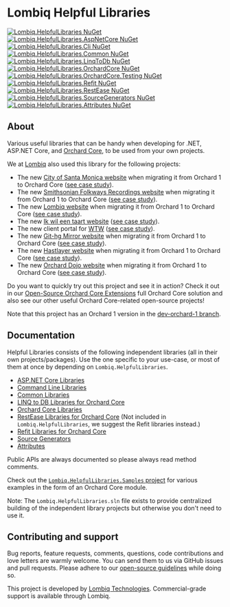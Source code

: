 # Lombiq Helpful Libraries

[![Lombiq.HelpfulLibraries NuGet](https://img.shields.io/nuget/v/Lombiq.HelpfulLibraries?label=Lombiq.HelpfulLibraries)](https://www.nuget.org/packages/Lombiq.HelpfulLibraries/) [![Lombiq.HelpfulLibraries.AspNetCore NuGet](https://img.shields.io/nuget/v/Lombiq.HelpfulLibraries.AspNetCore?label=Lombiq.HelpfulLibraries.AspNetCore)](https://www.nuget.org/packages/Lombiq.HelpfulLibraries.AspNetCore/) [![Lombiq.HelpfulLibraries.Cli NuGet](https://img.shields.io/nuget/v/Lombiq.HelpfulLibraries.Cli?label=Lombiq.HelpfulLibraries.Cli)](https://www.nuget.org/packages/Lombiq.HelpfulLibraries.Cli/) [![Lombiq.HelpfulLibraries.Common NuGet](https://img.shields.io/nuget/v/Lombiq.HelpfulLibraries.Common?label=Lombiq.HelpfulLibraries.Common)](https://www.nuget.org/packages/Lombiq.HelpfulLibraries.Common/) [![Lombiq.HelpfulLibraries.LinqToDb NuGet](https://img.shields.io/nuget/v/Lombiq.HelpfulLibraries.LinqToDb?label=Lombiq.HelpfulLibraries.LinqToDb)](https://www.nuget.org/packages/Lombiq.HelpfulLibraries.LinqToDb/) [![Lombiq.HelpfulLibraries.OrchardCore NuGet](https://img.shields.io/nuget/v/Lombiq.HelpfulLibraries.OrchardCore?label=Lombiq.HelpfulLibraries.OrchardCore)](https://www.nuget.org/packages/Lombiq.HelpfulLibraries.OrchardCore/) [![Lombiq.HelpfulLibraries.OrchardCore.Testing NuGet](https://img.shields.io/nuget/v/Lombiq.HelpfulLibraries.OrchardCore.Testing?label=Lombiq.HelpfulLibraries.OrchardCore.Testing)](https://www.nuget.org/packages/Lombiq.HelpfulLibraries.OrchardCore.Testing/) [![Lombiq.HelpfulLibraries.Refit NuGet](https://img.shields.io/nuget/v/Lombiq.HelpfulLibraries.Refit?label=Lombiq.HelpfulLibraries.Refit)](https://www.nuget.org/packages/Lombiq.HelpfulLibraries.Refit/) [![Lombiq.HelpfulLibraries.RestEase NuGet](https://img.shields.io/nuget/v/Lombiq.HelpfulLibraries.RestEase?label=Lombiq.HelpfulLibraries.RestEase)](https://www.nuget.org/packages/Lombiq.HelpfulLibraries.RestEase/) [![Lombiq.HelpfulLibraries.SourceGenerators NuGet](https://img.shields.io/nuget/v/Lombiq.HelpfulLibraries.SourceGenerators?label=Lombiq.HelpfulLibraries.SourceGenerators)](https://www.nuget.org/packages/Lombiq.HelpfulLibraries.SourceGenerators/) [![Lombiq.HelpfulLibraries.Attributes NuGet](https://img.shields.io/nuget/v/Lombiq.HelpfulLibraries.Attributes?label=Lombiq.HelpfulLibraries.Attributes)](https://www.nuget.org/packages/Lombiq.HelpfulLibraries.Attributes/)

## About

Various useful libraries that can be handy when developing for .NET, ASP.NET Core, and [Orchard Core](https://orchardcore.net/), to be used from your own projects.

We at [Lombiq](https://lombiq.com/) also used this library for the following projects:

- The new [City of Santa Monica website](https://santamonica.gov/) when migrating it from Orchard 1 to Orchard Core ([see case study](https://lombiq.com/blog/helping-the-city-of-santa-monica-with-orchard-core-consulting)).
- The new [Smithsonian Folkways Recordings website](https://folkways.si.edu/) when migrating it from Orchard 1 to Orchard Core ([see case study](https://lombiq.com/blog/smithsonian-folkways-recordings-now-upgraded-to-orchard-core)).
- The new [Lombiq website](https://lombiq.com/) when migrating it from Orchard 1 to Orchard Core ([see case study](https://lombiq.com/blog/how-we-renewed-and-migrated-lombiq-com-from-orchard-1-to-orchard-core)).
- The new [Ik wil een taart website](https://ikwileentaart.nl/) ([see case study](https://dotnest.com/blog/revamping-ik-wil-een-taart-migrating-an-old-version-of-orchard-core-website-with-custom-theme-and-commerce-logic-to-dotnest)).<!-- #spell-check-ignore-line -->
- The new client portal for [WTW](https://www.wtwco.com/) ([see case study](https://lombiq.com/blog/lombiq-s-journey-with-wtw-s-client-portal)).
- The new [Git-hg Mirror website](https://githgmirror.com/) when migrating it from Orchard 1 to Orchard Core ([see case study](https://lombiq.com/blog/git-hg-mirror-is-running-on-orchard-core)).<!-- #spell-check-ignore-line -->
- The new [Hastlayer website](https://hastlayer.com/) when migrating it from Orchard 1 to Orchard Core ([see case study](https://lombiq.com/blog/modernization-and-orchard-core-migration-of-hastlayer-com)).<!-- #spell-check-ignore-line -->
- The new [Orchard Dojo website](https://orcharddojo.net/) when migrating it from Orchard 1 to Orchard Core ([see case study](https://orcharddojo.net/blog/another-lombiq-site-was-improved-orchard-dojo)).<!-- #spell-check-ignore-line -->

Do you want to quickly try out this project and see it in action? Check it out in our [Open-Source Orchard Core Extensions](https://github.com/Lombiq/Open-Source-Orchard-Core-Extensions) full Orchard Core solution and also see our other useful Orchard Core-related open-source projects!

Note that this project has an Orchard 1 version in the [dev-orchard-1 branch](https://github.com/Lombiq/Helpful-Libraries/tree/dev-orchard-1).

## Documentation

Helpful Libraries consists of the following independent libraries (all in their own projects/packages). Use the one specific to your use-case, or most of them at once by depending on `Lombiq.HelpfulLibraries`.

- [ASP.NET Core Libraries](Lombiq.HelpfulLibraries.AspNetCore/Readme.md)
- [Command Line Libraries](Lombiq.HelpfulLibraries.Cli/Readme.md)
- [Common Libraries](Lombiq.HelpfulLibraries.Common/Readme.md)
- [LINQ to DB Libraries for Orchard Core](Lombiq.HelpfulLibraries.LinqToDb/Readme.md)
- [Orchard Core Libraries](Lombiq.HelpfulLibraries.OrchardCore/Readme.md)
- [RestEase Libraries for Orchard Core](Lombiq.HelpfulLibraries.RestEase/Readme.md) (Not included in `Lombiq.HelpfulLibraries`, we suggest the Refit libraries instead.)
- [Refit Libraries for Orchard Core](Lombiq.HelpfulLibraries.Refit/Readme.md)
- [Source Generators](Lombiq.HelpfulLibraries.SourceGenerators/Readme.md)
- [Attributes](Lombiq.HelpfulLibraries.Attributes/Readme.md)

Public APIs are always documented so please always read method comments.

Check out the [`Lombiq.HelpfulLibraries.Samples` project](Lombiq.HelpfulLibraries.Samples) for various examples in the form of an Orchard Core module.

Note: The `Lombiq.HelpfulLibraries.sln` file exists to provide centralized building of the independent library projects but otherwise you don't need to use it.

## Contributing and support

Bug reports, feature requests, comments, questions, code contributions and love letters are warmly welcome. You can send them to us via GitHub issues and pull requests. Please adhere to our [open-source guidelines](https://lombiq.com/open-source-guidelines) while doing so.

This project is developed by [Lombiq Technologies](https://lombiq.com/). Commercial-grade support is available through Lombiq.
